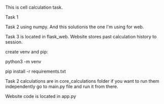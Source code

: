 This is cell calculation task.

Task 1

Task 2 using numpy. And this solutionis the one I'm using for web.

Task 3 is located in flask_web. Website stores past calculation history to session.

create venv and pip:
    
python3 -m venv
    
pip install -r requirements.txt

Task 2 calculations are in core_calculations folder if you want to run them independently go to main.py file and run it from there.

Website code is located in app.py




